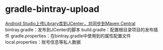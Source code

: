 gradle-bintray-upload
==

[Android Studio上传Library库到JCenter，并同步到Maven Central](http://www.jianshu.com/p/9f65c81be20f)
bintray.gradle：发布到JCenter的脚本
build.gradle：配置根目录项目的发布插件
gradle.properties：在bintray.gradle中使用到的属性配置文件
local.properties：账号信息等私人数据
